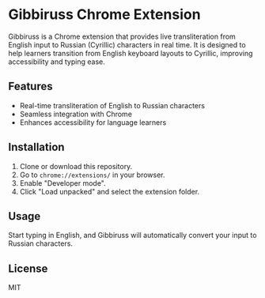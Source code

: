 # Gibbiruss Chrome Extension

Gibbiruss is a Chrome extension that provides live transliteration from English input to Russian (Cyrillic) characters in real time. It is designed to help learners transition from English keyboard layouts to Cyrillic, improving accessibility and typing ease.

## Features

- Real-time transliteration of English to Russian characters
- Seamless integration with Chrome
- Enhances accessibility for language learners

## Installation

1. Clone or download this repository.
2. Go to `chrome://extensions/` in your browser.
3. Enable "Developer mode".
4. Click "Load unpacked" and select the extension folder.

## Usage

Start typing in English, and Gibbiruss will automatically convert your input to Russian characters.

## License

MIT